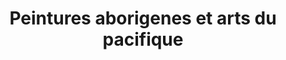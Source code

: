 ---
title: "Peintures aborigenes et arts du pacifique"
url: /nice/peintures-aborigenes-et-arts-du-pacifique/
shop: art
---